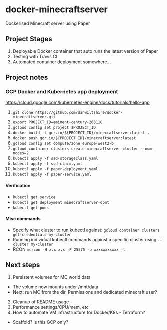 # docker-minecraftserver
Dockerised Minecraft server using Paper

## Project Stages
1. Deployable Docker container that auto runs the latest version of Paper
2. Testing with Travis CI
3. Automated container deployment somewhere...

## Project notes

### GCP Docker and Kubernetes app deployment
https://cloud.google.com/kubernetes-engine/docs/tutorials/hello-app

1. `git clone https://github.com/danwiltshire/docker-minecraftserver.git`
2. `export PROJECT_ID=eminent-century-263110`
3. `gcloud config set project $PROJECT_ID`
4. `docker build -t gcr.io/${PROJECT_ID}/minecraftserver:latest .`
5. `docker push gcr.io/${PROJECT_ID}/minecraftserver:latest`
6. `gcloud config set compute/zone europe-west2-b`
7. `gcloud container clusters create minecraftserver-cluster --num-nodes=2`
8. `kubectl apply -f ssd-storageclass.yaml`
9. `kubectl apply -f ssd-claim.yaml`
10. `kubectl apply -f paper-deployment.yaml`
11. `kubectl apply -f paper-service.yaml`

#### Verification
- `kubectl get service`
- `kubectl get deployment minecraftserver-dpmt`
- `kubectl get pods`

#### Misc commands
- Specify what cluster to run kubectl against: `gcloud container clusters get-credentials my-cluster`
- Running individual kubectl commands against a specific cluster using `--cluster my-cluster`
- RCON `mcrcon -H x.x.x.x -P 25575 -p xxxxxxxxxxx -t`

## Next steps
1. Persistent volumes for MC world data
- The volume now mounts under /mnt/data
- Next; run MC from the dir.  Permissions and dedicated minecraft user?
2. Cleanup of README usage
3. Performance settings/CPU/mem, etc
4. How to automate VM infrastructure for Docker/K8s - Terraform?
- Scaffold? is this GCP only?
